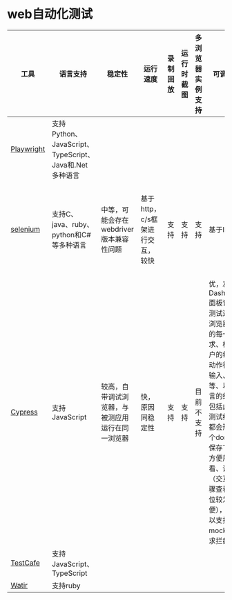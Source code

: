  # web自动化测试

| 工具                                    | 语言支持                                               | 稳定性                                           | 运行速度                        | 录制回放 | 运行时截图 | 多浏览器实例支持 | 可调试性                                                                                                                                                                                                                                                 | 异步处理                                                       | 编程方式       | 移动设备适配               | 浏览器支持      |
| --------------------------------------- | ------------------------------------------------------ | ------------------------------------------------ | ------------------------------- | -------- | ---------- | ---------------- | -------------------------------------------------------------------------------------------------------------------------------------------------------------------------------------------------------------------------------------------------------- | -------------------------------------------------------------- | -------------- | -------------------------- | --------------- |
| [Playwright](https://playwright.dev/)   | 支持Python、JavaScript、TypeScript、Java和.Net多种语言 |                                                  |                                 |          |            |                  |                                                                                                                                                                                                                                                          |                                                                |                |                            |                 |
| [selenium](http://www.selenium.org.cn/) | 支持C、 java、ruby、python和C#等多种语言               | 中等，可能会存在webdriver版本兼容性问题          | 基于http，c/s框架进行交互，较快 | 支持     | 支持       | 支持             | 基于IDE                                                                                                                                                                                                                                                  | 一般，需要自行判断和增加等待时间                               | 基于被测页面   | 支持，可设置浏览器尺寸大小 | 基本都支持      |
| [Cypress](https://www.cypress.io/)      | 支持JavaScript                                         | 较高，自带调试浏览器，与被测应用运行在同一浏览器 | 快，原因同稳定性                | 支持     | 支持       | 目前不支持       | 优，左边的DashBoard面板记录了测试过程中浏览器发出的每一次请求、模拟用户的每一次动作行为如输入、点击等、以及断言的结果、包括此次的测试结果，都会形成一个dom快照保存下来，方便用户查看、调试（交互、步骤查看、定位较为方便），也可以支持数据mock，请求拦截 | 优，自动等待元素加载完成，会主动监听页面的加载、请求结束等事件 | 基于方法和命令 | 支持，可设置浏览器尺寸大小 | Chrome、Firefox |
| [TestCafe](https://testcafe.io/)        | 支持JavaScript、TypeScript                             |                                                  |                                 |          |            |                  |                                                                                                                                                                                                                                                          |                                                                |                |                            |                 |
| [Watir](http://watir.com/)              | 支持ruby                                               |                                                  |                                 |          |            |                  |                                                                                                                                                                                                                                                          |                                                                |                |                            |                 |

